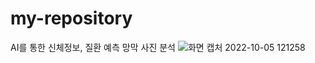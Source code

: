 # my-repository
AI를 통한 신체정보, 질환 예측 망막 사진 분석
![화면 캡처 2022-10-05 121258](https://user-images.githubusercontent.com/115052642/193973917-643d13b5-82f3-4b07-99f0-0d2ecf681087.png)
